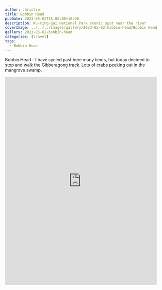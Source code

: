 ```yaml
---
author: christie
title: Bobbin Head
pubDate: 2023-05-02T11:00:00+10:00
description: Ku-ring-gai National Park scenic spot near the river
coverImage: ../../../images/gallery/2023-05-02-bobbin-head/Bobbin Head (8).jpeg
gallery: 2023-05-02-bobbin-head
categories: [travel]
tags:
  - Bobbin Head
---
```


Bobbin Head - I have cycled past here many times, but today decided to stop and walk the Gibberagong track. Lots of crabs peeking out in the mangrove swamp.

<iframe src="https://www.facebook.com/plugins/post.php?href=https%3A%2F%2Fwww.facebook.com%2Fchris1.tham%2Fposts%2Fpfbid0YnPvD3LJ3T7ngdYAsBKzkUxVyUh5P2Bg44GbimykxGQbSy1Z7BKBJQurCQHoTrNql&show_text=true&width=500" width="500" height="684" style="border:none;overflow:hidden" scrolling="no" frameborder="0" allowfullscreen="true" allow="autoplay; clipboard-write; encrypted-media; picture-in-picture; web-share"></iframe>
